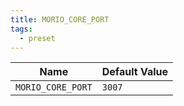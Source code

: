 ```yaml
---
title: MORIO_CORE_PORT
tags:
  - preset
---
```


<!-- MORIO_AUTO_GENERATED_CONTENT_STARTS - Manual changes made below will be overwritten -->

| Name              | Default Value |
| ----------------- | ------------- |
| `MORIO_CORE_PORT` | `3007`        |

<!-- MORIO_AUTO_GENERATED_CONTENT_ENDS - Manual changes made above will be overwritten -->
